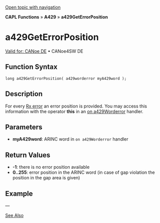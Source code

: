 [Open topic with navigation](../../../../../CANoeDEFamily.htm#Topics/CAPLFunctions/A429/Functions/CAPLfunctionA429GetErrorPosition.md)

**CAPL Functions** » **A429** » **a429GetErrorPosition**

# a429GetErrorPosition

[Valid for: CANoe DE](../../../Shared/FeatureAvailability.md) • CANoe4SW DE

## Function Syntax

```plaintext
long a429GetErrorPosition( a429worderror myA429word );
```

## Description

For every [Rx error](../CAPLfunctionsA429Selectors.md) an error position is provided. You may access this information with the operator **this** in an [on a429Worderror](../EventProcedures/CAPLfunctionA429OnA429WordError.md) handler.

## Parameters

- **myA429word**: ARINC word in `on a429Worderror` handler

## Return Values

- **-1**: there is no error position available
- **0..255**: error position in the ARINC word (in case of gap violation the position in the gap area is given)

## Example

—

[See Also](javascript:void(0);)